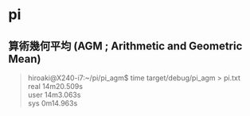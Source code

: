# pi

## 算術幾何平均 (AGM ; Arithmetic and Geometric Mean) 
>hiroaki@X240-i7:~/pi/pi_agm$ time target/debug/pi_agm > pi.txt  
>real    14m20.509s  
>user    14m3.063s  
>sys     0m14.963s  

